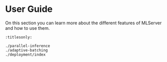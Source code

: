 # User Guide

On this section you can learn more about the different features of MLServer and
how to use them.

```{toctree}
:titlesonly:

./parallel-inference
./adaptive-batching
./deployment/index
```
